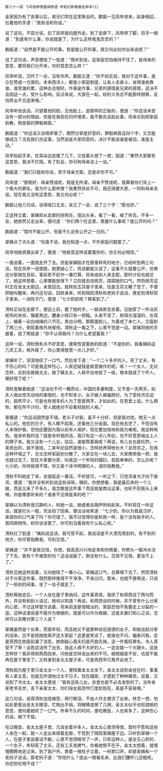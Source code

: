     第八十一回 飞鸟投林夜窗闻愤语 杯蛇幻影晚巷走奔车(1) 

   金家因为有了丧事以后，弟兄们常在这里聚会的。鹏振一见凤举进来，起身相迎，拉着他的手道：“我有话和你说。”

   说了这句，不容分说，拉了凤举就向屋外走。到了走廊下，凤举停了脚，将手一缩道：“到底有什么事，你说就是了，为什么这样鬼鬼祟祟的？”

   鹏振道：“自然是不能公开的事，若是能公开的事，我又何必拉你出来说呢？”

   说了这句话，声音便低了一低道：“我听到说，这家庭恐怕维持不住了，是母亲的意思，要将我们分开来，你的意思怎么样？”

   凤举听说，沉吟了一会，没有作声。鹏振又道：“你不妨实说，我对于这件事，是立在赞成一方面的。本来西洋人，都是小家庭制度，让各人去奋斗，省得谁依靠谁，谁受谁的累，这种办法很好。作事是作事，兄弟的感情是兄弟的感情，这决不会因这一点，受什么影响。反过来说，大家在一起，权利义务总不能那样相等，反怕弄出不合适来哩。”

   凤举听他说话，只望着他的脸，见他脸上，是那样的正板的，便道：“你这话未尝没有一部分的理由。但是在我现在的环境里，我不敢先说起此事，将来论到把家庭拆散，倒是我的罪魁祸首。”

   鹏振道：“你这话又自相矛盾了，既然分家是好意的，罪魁祸首这四个字，又怎能够成立？况且我们办这事，当然说是大家同意的，决计不能说谁是被动，谁是主动。”

   凤举抬起手来，在耳朵边连搔了几下，又低着头想了一想，因道：“果然大家都有这意思，我决不拦阻。有了机会，你可和母亲谈上一谈。”

   鹏振道：“我们只能和你谈，至于母亲方面，还是非你不可。”

   凤举道：“那倒好，母亲赞成呢，我是无所谓，母亲不赞成呢，我算替你们背上一个极大的罪名，我为什么那样傻？我果然非此不可，我还得邀大家，一同和母亲去说。现在我又没有这意思，我又何必呢？”

   鹏振让他几句话，说得哑口无言。呆立了一会，说了三个字：“那也好。”

   正这样立着，翠姨却从走廊的拐弯处，探出头来，看了一看，缩了转去。不多一会，她依然又走出来，便问道：“你们两个在这里，商量什么事呢？能公开的吗？”

   鹏振道：“暂时不能公开，但是不久总有公开之一日的。”

   翠姨点了点头道：“你虽不说，我也知道一点，不外家庭问题罢了。”

   凤举怕她真猜出来了，便道：“他故意这样说着冤你的，你又何必相信。”

   一面说着，一面就走开了去。但是翠姨刚才在那里转弯的地方，已经听到两三句话。现在凤举一说便跑，她更疑心了。而且鹏振又说了，这事不久就要公开，仿佛这分家就在目前，事前若不赶作一番打算，将来由别人来支配，那时计较也就迟了。她这样想着，心里哪能放得下？立刻就去找佩芳，探探她的口气。然而佩芳这时正在金太太那边，未曾回去。就转到玉芬屋子里来，恰是玉芬又睡了觉了，不便把她叫醒来，再问这句话。回转身来，听到隔院清秋和老妈子说话，便走到清秋院子里来。一进院子门，便道：“七少奶奶呢？稀客到了。”

   清秋正站在走廊下，便迎上前，握了她的手，一路进房去坐着。见她穿了一件淡灰呢布的夹袄，镶着黑边，腰身小得只有一把粗。头发不烫了，梳得光溜溜的、左耳上，编着一朵白绒绳的八节花，黑白分明。那鹅蛋脸儿，为着成了未亡人，又瘦削了两三分，倒现着格外地俊俏。清秋这一看之下，心里不觉是一动。翠姨将她的手握着，摇了两摇道：“你不认得我吗？为什么老望着我？”

   这样一说，清秋倒有点不好意思，便索性望着她的脸道：“不是别的，我看姨妈这几天工夫，格外瘦了，你心里得放宽一点儿才好。”

   翠姨听了，深深地叹了一口气，然后坐下道：“一个二十多岁的人，死了丈夫，有不伤心的吗？可是我这样伤心，人家还疑我是故意做作的呢。咳！一个女人，无论怎样，总别去做姨太太，做了姨太太，人格平白地低了一级，根本就成了个坏人，哪好得了呢？”

   清秋宽解着她道：“这话也不可一概而论，中国的多妻制度，又不是一天两天，如夫人做出惊天动地的事情的，也不知多少。女子嫁人做偏房的，为了受经济压迫的，固然不少，可是也有很多的人为了恩爱两字，才如此的。在恩爱上说。什么牺牲，都在所不计的，旁人就绝对不应看轻她的人格。”

   翠姨道：“你这话固然是不错。老头子对我，虽不十分好，但是我对他，绝无一点私心的。他在的日子，有人瞧不起我，还看他三分金面。现在他去世了，不但没有人来保护我，恐怕还要因为我以前有人保护，现在要加倍地和我为难呢。我这种角色，谁肯听我的话？就是肯听我的话，我只有这一点儿年纪，也不好意思端出上人的牌子来。我又没有一个儿女，往后，谁能帮着我呢？再说，有儿女也是枉然，一来庶出的，就不值钱，二来年纪自然是很小，怎样抚养得他长大？总而言之，在我这种环境之下，无论怎样家庭别分散了，大家合在一块儿去，大家携带我一把，我也就过去了。现在大家要分家，叫我这一个年轻的孀妇，孤孤单单的，怎么办呢？七少奶，你待我很不错，你又是个读书明理的人，请你指教我。”

   清秋不料她走了来，会提起这一番话，不听犹可，一听之下，只觉浑身大汗向下直流，便道：“我并没有听到说这些话呀。姨妈，你想想看，我是最后来的一个儿媳，而且又来了不多久，我怎敢提这件事？而且就是商议这事，也轮不到我头上来哩。你是哪里听来的？或者不见得是真的吧？”

   翠姨以为清秋很沉静的人，和她一谈，她或者会随声附和起来。不料现在一听这话，就是拦头一棍，完全挡了回来。便淡淡地笑道：“七少奶，你以为我是汉奸，来探你的口气来了吗？你可错了。我不过觉得你是和我一样，是个没有助手的人，我同病相怜，和你谈谈罢了，你可别当着我有什么私心啦。”

   清秋红了脸道：“姨妈说这话，我可受不起，我说话是不大漂亮周到的，有不到的地方，你尽管指教我，可别见怪。”

   翠姨道：“并不是我见怪，你想，我高高兴兴地走来和你商量，你劈头一瓢冷水浇了下去，我有个不难受的吗？这话说破了，倒没有什么，见怪不见怪，更谈不上了。”

   清秋见她这样说着，又向她陪了一番小心。翠姨这口气，总算咽下去了。然而清秋对于分家这件事，既然那样推得干干净净，不肯过问，那末，也就不便再说，只说了一些别的闲事，坐了一会子就走了。

   清秋等她走后，一个人坐在屋子里纳闷，这件事真怪，我除了和燕西谈了两句而外，并没有和别人谈过，她何以知道？再说，和燕西谈的时候，并不曾有什么分家的心思，不过这样譬方说着，将来前途是很暗淡的，家庭恐怕不免要走上分裂的一途。这种话漫说是不能作为根据的，就是可以作为根据，这是夫妻们知心之谈，怎样可以去瞎对第三个人说？

   翠姨虽然是个长辈，究竟年轻，而且她又不是那种谈旧道德的女子，和她谈起分家的话来，岂不是挑拨她离开这大家庭？这更是笑话了。她谁也不问，偏来问我，定是燕西在她面前漏了消息，她倒疑心我夫妇是开路先锋。这一件冤枉罪名，令人真受不了呀！设若这话传了出去，我这人缘不大好的人，一定会栽一个大跟头，这是怎样好？我非得把燕西找来，问他是怎样说出来的不可。越想越是不安，也就不能再在屋子里坐了。又转身到金太太屋子来，可是燕西早已离开此地了。

   清秋因为屋子里只金太太一个人，便陪着金太太坐下。金太太说到金铨在时，事事有人拿主意，也就无所谓地过太平日子。现在孀居，才感到了种种痛苦。说着，又谈到了冷太太。金太太便说：“我有这些儿女，衣食也是不必去发愁的了。当年亲家老爷去世，丢下亲家太太，你们母女孤苦伶仃度到现在，真是不容易哩。”

   这几句话，说得清秋加倍难受，两行眼泪，不由人作主便流了出来。转念一想，怕如此更惹出金太太眼泪，忙掏出手绢，将眼睛连擦了几擦。金太太似乎也知道她的意思，便向着她叹了一口气。所幸不久的时间，便吃晚饭，人也来多了，这种伤心的话，搁下不提。

   吃过晚饭，金太太屋子里，兀自坐着许多人。金太太心里烦得很，暂时不愿和这些人坐在一起，就一人走出来顺着走廊，不觉到了隔院翠姨屋子边。只听到翠姨一个人，在屋子里说着话不歇。心里不觉得暗骂了一声，只有这种人，是全无心肝的，一个女子，年轻死了丈夫，还有工夫发脾气，你看她倒不在乎。金太太想着，就慢慢腾腾地走过来。到了窗户外，靠着一根柱子立着，一听那口声，却是翠姨和一个老妈子说话。那老妈子道：“你怕什么？拔出一根毫毛来，比我们腰杆儿还粗呢。你还愁吃喝不成？”

